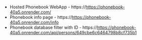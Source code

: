 - Hosted Phonebook WebApp - https://https://phonebook-40a5.onrender.com/
- Phonebook info page - https://https://phonebook-40a5.onrender.com/info
- Phonebook database filter with ID - https://https://phonebook-40a5.onrender.com/api/persons/649cbe6c6464798b8cf735b1


